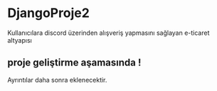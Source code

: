 # DjangoProje2
Kullanıcılara discord üzerinden alışveriş yapmasını sağlayan e-ticaret altyapısı
## proje geliştirme aşamasında !
Ayrıntılar daha sonra eklenecektir. 
